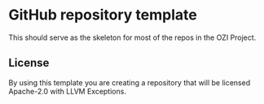 # GitHub repository template

This should serve as the skeleton for most of the repos in the OZI Project.

## License

By using this template you are creating a repository that will be licensed Apache-2.0 with LLVM Exceptions.

